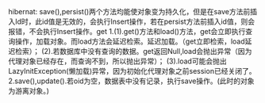 hibernat:
save(),persist()两个方法均能使对象变为持久化，但是在save方法前插入Id时，此id值是无效的，会执行Insert操作，若在persist方法前插入id值，则会报错，不会执行Insert操作。get
1.(1).get()方法和load()方法，get会立即执行查询操作，加载对象。而load方法会延迟检索。延迟加载。（get立即检索，load延迟检索）；
  (2).若数据库中没有查询的数据。get返回Null,load会抛出异常（因为代理对象已经存在，而查询不到，所以抛出异常）；
  (3).load可能会抛出LazyInitException(懒加载)异常，因为初始化代理对象之前session已经关闭了。
2.save(),update().若oid为空，数据表中没有记录，执行save操作。(此时的对象为游离对象。)
